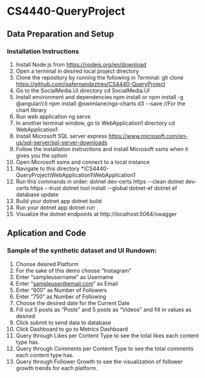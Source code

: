 # CS4440-QueryProject

## Data Preparation and Setup

### Installation Instructions
1. Install Node.js from https://nodejs.org/en/download 
2. Open a terminal in desired local project directory
3. Clone the repository by running the following in Terminal:
  git clone https://github.com/isafernandeztrev/CS4440-QueryProject
4. Go to the SocialMedia.UI directory
  cd SocialMedia.UI
5. Install environment and dependencies
  npm install or npm install -g @angular/cli
  npm install @swimlane/ngx-charts d3 --save          //For the chart library
6. Run web application
  ng serve
7. In another terminal window, go to WebApplication1 directory
   cd WebApplication1
8. Install Microsoft SQL server express https://www.microsoft.com/en-us/sql-server/sql-server-downloads
9. Follow the installation instructions and install Microsoft ssms when it gives you the option
10. Open Microsoft ssms and connect to a local instance 
11. Navigate to this directory *\CS4440-QueryProject\WebApplication1\WebApplication1
12. Run this commands in order:
    dotnet dev-certs https --clean
    dotnet dev-certs https --trust
    dotnet tool install --global dotnet-ef
    dotnet ef database update
13. Build your dotnet app
  dotnet build
14. Run your dotnet app
    dotnet run
15. Visualize the dotnet endpoints at http://localhost:5064/swagger


## Aplication and Code
### Sample of the synthetic dataset and UI Rundown:
1. Choose desired Platform 
2. For the sake of this demo choose “Instagram”
3. Enter “sampleusername” as Username 
4. Enter “sampleuser@email.com” as Email
5. Enter “600” as Number of Followers
6. Enter “750” as Number of Following
7. Choose the desired date for the Current Date
8. Fill out 5 posts as “Posts” and 5 posts as “Videos” and fill in values as desired
9. Click submit to send data to database
10. Click Dashboard to go to Metrics Dashboard
11. Query through Likes per Content Type to see the total likes each content type has.
12. Query through Comments per Content Type to see the total comments each content type has.
13. Query through Follower Growth to see the visualization of follower growth trends for each platform.

